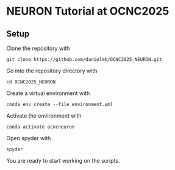 # NEURON Tutorial at OCNC2025
## Setup

Clone the repository with 

```
git clone https://github.com/danielmk/OCNC2025_NEURON.git
```

Go into the repository directory with

```
cd OCNC2025_NEURON
```

Create a virtual environment with 
```
conda env create --file environment.yml
```

Activate the environment with
```
conda activate ocncneuron
```

Open spyder with 
```
spyder
```

You are ready to start working on the scripts.
